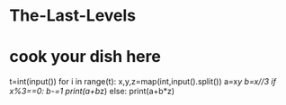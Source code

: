# The-Last-Levels
# cook your dish here
t=int(input())
for i in range(t):
    x,y,z=map(int,input().split())
    a=x*y
    b=x//3
    if x%3==0:
        b-=1
        print(a+b*z)
    else:
        print(a+b*z)

        
